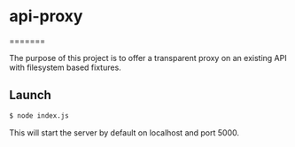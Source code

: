 # api-proxy
=======

The purpose of this project is to offer a transparent proxy on an existing API
with filesystem based fixtures.


## Launch

```bash
$ node index.js
```

This will start the server by default on localhost and port 5000.
